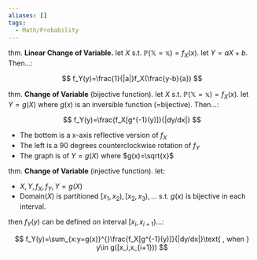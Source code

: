 ```yaml
---
aliases: []
tags:
  - Math/Probability
---
```


thm. **Linear Change of Variable.** let $X \ \text{s.t.}\ \mathbb{P(X=x)}=f_X(x)$. let $Y=aX+ b$. Then…:

$$
f_Y(y)=\frac{1}{|a|}f_X(\frac{y-b}{a})
$$

thm. **Change of Variable** (bijective function). let $X \ \text{s.t.}\ \mathbb{P(X=x)}=f_X(x)$. let $Y=g(X)$ where $g(x)$ is an inversible function (=bijective). Then…:

$$
f_Y(y)=\frac{f_X[g^{-1}(y)]}{|dy/dx|}
$$

- The bottom is a x-axis reflective version of $f_X$
- The left is a 90 degrees counterclockwise rotation of $f_Y$
- The graph is of $Y=g(X)$ where $g(x)=\sqrt{x}$

thm. **Change of Variable** (injective function). let:

- $X,Y, f_X,f_Y,Y=g(X)$
- $\text{Domain}(X)$ is partitioned $[x_1,x_2),[x_2,x_3),…$ s.t. $g(x)$ is bijective in each interval.

then $f_Y(y)$ can be defined on interval $[x_i,x_{i+1})$…:

$$
f_Y(y)=\sum_{x:y=g(x)}^{}\frac{f_X[g^{-1}(y)]}{|dy/dx|}\text{ , when } y\in g([x_i,x_{i+1}))
$$
